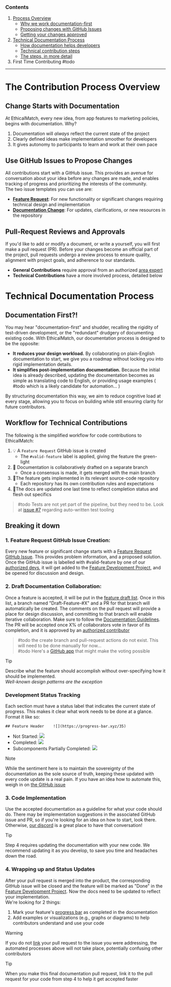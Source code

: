 ### Contents
1. [Process Overview](#The%20Contribution%20Process%20Overview)
	- [Why we work documentation-first](#Change%20Starts%20with%20Documentation)
	- [Proposing changes with GitHub Issues](#Use%20GitHub%20Issues%20to%20Propose%20Changes)
	- [Getting your changes approved](#Pull-Request%20Reviews%20and%20Approvals)
1. [Technical Documentation Process](#Technical%20Documentation%20Process)
	- [How documentation helps developers](#Documentation%20First?!)
	- [Technical contribution steps](#Workflow%20for%20Technical%20Contributions)
	- [The steps, in more detail](#Breaking%20it%20down)
1. First Time Contributing #todo

---
# The Contribution Process Overview
## Change Starts with Documentation
At EthicalMatch, every new idea, from app features to marketing policies, begins with documentation. Why?
1. Documentation will *always* reflect the current state of the project
1. Clearly defined ideas make implementation smoother for developers
1. It gives autonomy to participants to learn and work at their own pace

## Use GitHub Issues to Propose Changes
All contributions start with a GitHub issue. This provides an avenue for conversation about your idea before any changes are made, and enables tracking of progress and prioritizing the interests of the community.  
The two issue templates you can use are:
- **[Feature Request](https://GitHub.com/Ethical-Commons-Project/EthicalMatch-docs/issues/new?assignees=&labels=feature&projects=&template=feature_request.md&title=)**: For new functionality or significant changes requiring technical design and implementation
- **[Documentation Change](https://GitHub.com/Ethical-Commons-Project/EthicalMatch-docs/issues/new?assignees=&labels=enhancement&projects=&template=documentation-change.md&title=)**: For updates, clarifications, or new resources in the repository

## Pull-Request Reviews and Approvals
If you'd like to add or modify a document, or write a yourself, you will first make a pull request (PR). Before your changes become an official part of the project, pull requests undergo a review process to ensure quality, alignment with project goals, and adherence to our standards.
- **General Contributions** require approval from an authorized [area expert](https://GitHub.com/Ethical-Commons-Project/EthicalMatch-docs/issues/8)
- **Technical Contributions** have a more involved process, detailed below

# Technical Documentation Process
## Documentation First?!
You may hear "documentation-first" and shudder, recalling the rigidity of test-driven development, or the "redundant" drudgery of documenting existing code. With EthicalMatch, our documentation process is designed to be the opposite:  
- **It reduces your design workload.** By collaborating on plain-English documentation to start, we give you a roadmap without locking you into rigid implementation details.
- **It simplifies post-implementation documentation.** Because the initial idea is already described, updating the documentation becomes as simple as translating code to English, or providing usage examples ( #todo which is a likely candidate for automation… )

By structuring documentation this way, we aim to reduce cognitive load at every stage, allowing you to focus on building while still ensuring clarity for future contributors.

## Workflow for Technical Contributions
The following is the simplified workflow for code contributions to EthicalMatch:
1. 💡 A `Feature Request` GitHub issue is created
	- The `#valid-feature` label is applied, giving the feature the green-light
1. 📝 Documentation is collaboratively drafted on a separate branch
	- Once a consensus is made, it gets merged with the main branch
1. 🚀The feature gets implemented in its relevant source-code repository
	- Each repository has its own contribution rules and expectations
1. 💯The docs are updated one last time to reflect completion status and flesh out specifics
> #todo Tests are not yet part of the pipeline, but they need to be. Look at [issue #7](https://GitHub.com/Ethical-Commons-Project/EthicalMatch-docs/issues/7) regarding auto-written test tooling
## Breaking it down
### 1. Feature Request GitHub Issue Creation:
Every new feature or significant change starts with a [Feature Request GitHub Issue](https://GitHub.com/Ethical-Commons-Project/EthicalMatch-docs/issues/new?assignees=&labels=feature&projects=&template=feature_request.md&title=). This provides problem information, and a proposed solution. Once the GitHub issue is labelled with \#valid-feature by one of our [authorized devs](https://GitHub.com/Ethical-Commons-Project/EthicalMatch-docs/issues/8), it will get added to the [Feature Development Project](https://GitHub.com/orgs/Ethical-Commons-Project/projects/2), and be opened for discussion and design.
### 2. Draft Documentation Collaboration:
Once a feature is accepted, it will be put in the [feature draft list](https://GitHub.com/orgs/Ethical-Commons-Project/projects/2/views/5?filterQuery=status%3A%22drafting%22). Once in this list, a branch named "Draft-Feature-#X" and a PR for that branch will automatically be created. The comments on the pull request will provide a place for design discussion, and committing to that branch will enable iterative collaboration. Make sure to follow the [Documentation Guidelines](Documentation%20Guidelines.md).  
The PR will be accepted once X% of collaborators vote in favor of its completion, and it is approved by an [authorized contributor](https://GitHub.com/Ethical-Commons-Project/EthicalMatch-docs/issues/8)
> #todo the create branch and pull-request actions do not exist. This will need to be done manually for now…  
> #todo Here's a [GitHub app](https://GitHub.com/cncf/gitvote) that might make the voting possible

> [!Tip]
> Describe what the feature should accomplish without over-specifying how it should be implemented.  
> *Well-known design patterns are the exception* 
### Development Status Tracking
Each section must have a status label that indicates the current state of progress. This makes it clear what work needs to be done at a glance. Format it like so:  
```
## Feature Header    ![](https://progress-bar.xyz/35)
```
- Not Started: ![](https://progress-bar.xyz/0)
- Completed: ![](https://progress-bar.xyz/100)
- Subcomponents Partially Completed: ![](https://progress-bar.xyz/35)


> [!Note]
> While the sentiment here is to maintain the sovereignty of the documentation as the sole source of truth, keeping these updated with every code update is a real pain. If you have an idea how to automate this, weigh in on [the GitHub issue](https://GitHub.com/EthanGunter/EthicalMatch-docs/issues/2)
### 3. Code Implementation
Use the accepted documentation as a guideline for what your code should do. There may be implementation suggestions in the associated GitHub issue and PR, so if you're looking for an idea on how to start, look there. Otherwise, [our discord](https://discord.gg/P7qfVuqMXz) is a great place to have that conversation!  

  > [!Tip]
  > Step 4 requires updating the documentation with your new code. We recommend updating it as you develop, to save you time and headaches down the road.
### 4. Wrapping up and Status Updates
After your pull request is merged into the product, the corresponding GitHub issue will be closed and the feature will be marked as "Done" in the [Feature Development Project](https://GitHub.com/orgs/Ethical-Commons-Project/projects/2/views/1?query=sort%3Aupdated-desc+is%3Aopen). Now the docs need to be updated to reflect your implementation.  
We're looking for 2 things:
1. Mark your feature's [progress bar](#Development%20Status%20Tracking) as completed in the documentation
1. Add examples or visualizations (e.g., graphs or diagrams) to help contributors understand and use your code

> [!Warning]
> If you do not [link](https://docs.GitHub.com/en/issues/tracking-your-work-with-issues/using-issues/linking-a-pull-request-to-an-issue) your pull request to the issue you were addressing, the automated processes above will not take place, potentially confusing other contributors 

> [!Tip]
> When you make this final documentation pull request, link it to the pull request for your code from step 4 to help it get accepted faster
